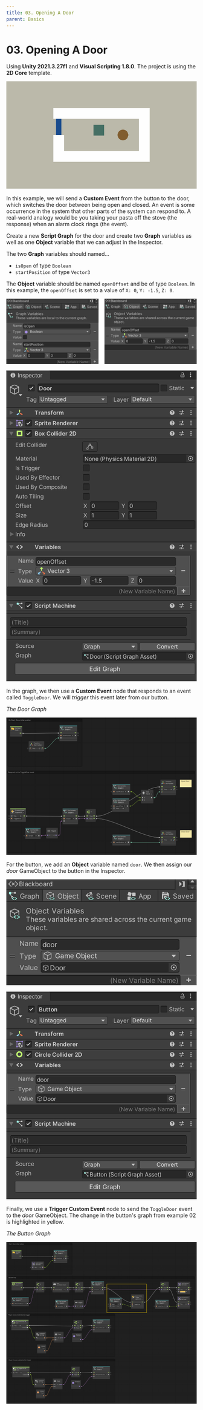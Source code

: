 ```yaml
---
title: 03. Opening A Door
parent: Basics
---
```


# 03. Opening A Door

Using **Unity 2021.3.27f1** and **Visual Scripting 1.8.0**. The project is using the **2D Core** template.

![Demo](./demo.gif)

In this example, we will send a **Custom Event** from the button to the door, which switches the door between being open and closed. An event is some occurrence in the system that other parts of the system can respond to. A real-world analogy would be you taking your pasta off the stove (the response) when an alarm clock rings (the event).

Create a new **Script Graph** for the door and create two **Graph** variables as well as one **Object** variable that we can adjust in the Inspector.

The two **Graph** variables should named...

- `isOpen` of type `Boolean`
- `startPosition` of type `Vector3`

The **Object** variable should be named `openOffset` and be of type `Boolean`. In this example, the `openOffset` is set to a value of `X: 0`, `Y: -1.5`, `Z: 0`.

![Door Variables](./door-variables.jpg)

![Door Inspector](./door-inspector.jpg)

In the graph, we then use a **Custom Event** node that responds to an event called `ToggleDoor`. We will *trigger* this event later from our button.

*The Door Graph*

[![Door Graph](./door-graph.jpg)](./door-graph.jpg)

For the button, we add an **Object** variable named `door`. We then assign our *door* GameObject to the button in the Inspector.

![Button Variables](./button-variables.jpg)

![Button Inspector](./button-inspector.jpg)

Finally, we use a **Trigger Custom Event** node to send the `ToggleDoor` event to the *door* GameObject. The change in the button's graph from example 02 is highlighted in yellow.

*The Button Graph*

[![Button Graph](./button-graph.jpg)](./button-graph.jpg)